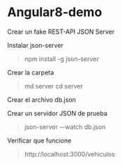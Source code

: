 # Angular8-demo

Crear un fake REST-API JSON Server

Instalar json-server

>npm install -g json-server

Crear la carpeta

> md server
> cd server

Crear el archivo db.json

Crear un servidor JSON de prueba

>json-server --watch db.json

Verificar que funcione

>http://localhost:3000/vehiculos

